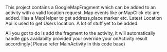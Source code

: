 This project contains a GoogleMapFragment which can be added to an activity with a valid location request.
Map events like onMapClick etc are added.
Has a MapHelper to get address,place marker etc.
Latest Location Api is used to get Users location.
A lot of stuff yet to be added.

All you got to do is add the fragment to the activity, it will automatically handle gps availabilty provided your override your onActivity result accordingly( Please refer MainActivity in this code base)


